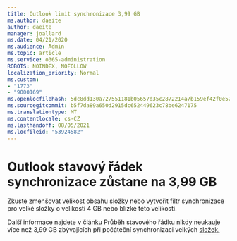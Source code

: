 ```yaml
---
title: Outlook limit synchronizace 3,99 GB
ms.author: daeite
author: daeite
manager: joallard
ms.date: 04/21/2020
ms.audience: Admin
ms.topic: article
ms.service: o365-administration
ROBOTS: NOINDEX, NOFOLLOW
localization_priority: Normal
ms.custom:
- "1773"
- "9000169"
ms.openlocfilehash: 5dc8dd130a727551181b05657d35c2872214a7b159ef42f0e52d8464fc38967b
ms.sourcegitcommit: b5f7da89a650d2915dc652449623c78be6247175
ms.translationtype: MT
ms.contentlocale: cs-CZ
ms.lasthandoff: 08/05/2021
ms.locfileid: "53924582"
---
```

# <a name="outlook-sync-status-bar-remains-at-399-gb"></a>Outlook stavový řádek synchronizace zůstane na 3,99 GB

Zkuste zmenšovat velikost obsahu složky nebo vytvořit filtr synchronizace pro velké složky o velikosti 4 GB nebo blízké této velikosti.

Další informace najdete v článku Průběh stavového řádku nikdy neukauje více než 3,99 GB zbývajících při počáteční synchronizaci velkých [složek.](https://support.microsoft.com/help/2738323/status-bar-progress-never-shows-more-than-3-99-gb-remaining-on-initial)